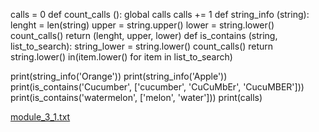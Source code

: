 calls = 0
def count_calls ():
    global calls
    calls += 1
def string_info (string):
    lenght =  len(string)
    upper =  string.upper()
    lower = string.lower()
    count_calls()
    return (lenght, upper, lower)
def is_contains (string, list_to_search):
    string_lower = string.lower()
    count_calls()
    return string.lower() in(item.lower() for item in list_to_search)

print(string_info('Orange'))
print(string_info('Apple'))
print(is_contains('Cucumber', ['cucumber', 'CuCuMbEr', 'CucuMBER']))
print(is_contains('watermelon', ['melon', 'water']))
print(calls)



[module_3_1.txt](https://github.com/user-attachments/files/16644627/module_3_1.txt)
